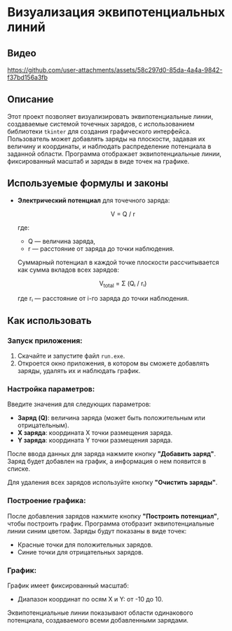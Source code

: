 # Визуализация эквипотенциальных линий

## Видео
https://github.com/user-attachments/assets/58c297d0-85da-4a4a-9842-f37bd156a3fb

## Описание

Этот проект позволяет визуализировать эквипотенциальные линии, создаваемые системой точечных зарядов, с использованием библиотеки `tkinter` для создания графического интерфейса. Пользователь может добавлять заряды на плоскости, задавая их величину и координаты, и наблюдать распределение потенциала в заданной области. Программа отображает эквипотенциальные линии, фиксированный масштаб и заряды в виде точек на графике.

## Используемые формулы и законы

- **Электрический потенциал** для точечного заряда:

  <p align="center">
    V = Q / r
  </p>

  где:
  - Q — величина заряда,
  - r — расстояние от заряда до точки наблюдения.

  Суммарный потенциал в каждой точке плоскости рассчитывается как сумма вкладов всех зарядов:

  <p align="center">
    V<sub>total</sub> = Σ (Qᵢ / rᵢ)
  </p>

  где rᵢ — расстояние от i-го заряда до точки наблюдения.

## Как использовать

### Запуск приложения:

1. Скачайте и запустите файл `run.exe`.
2. Откроется окно приложения, в котором вы сможете добавлять заряды, удалять их и наблюдать график.

### Настройка параметров:

Введите значения для следующих параметров:
- **Заряд (Q)**: величина заряда (может быть положительным или отрицательным).
- **X заряда**: координата X точки размещения заряда.
- **Y заряда**: координата Y точки размещения заряда.

После ввода данных для заряда нажмите кнопку **"Добавить заряд"**. Заряд будет добавлен на график, а информация о нем появится в списке.

Для удаления всех зарядов используйте кнопку **"Очистить заряды"**.

### Построение графика:

После добавления зарядов нажмите кнопку **"Построить потенциал"**, чтобы построить график. Программа отобразит эквипотенциальные линии синим цветом. Заряды будут показаны в виде точек:
- Красные точки для положительных зарядов.
- Синие точки для отрицательных зарядов.

### График:

График имеет фиксированный масштаб:
- Диапазон координат по осям X и Y: от -10 до 10.

Эквипотенциальные линии показывают области одинакового потенциала, создаваемого всеми добавленными зарядами.

